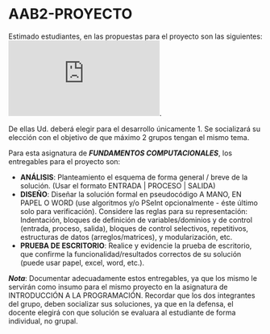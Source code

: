 # AAB2-PROYECTO

Estimado estudiantes, en las propuestas para el proyecto son las siguientes: ![Propuestas de proyectos](https://github.com/FundComp-C-OF24/AAB2-PROYECTO/blob/main/2B%20-%20Micelania%20ejercicios%20Proyecto.pdf).

De ellas Ud. deberá elegir para el desarrollo únicamente 1. Se socializará su elección con el objetivo de que máximo 2 grupos tengan el mismo tema. 

Para esta asignatura de __*FUNDAMENTOS COMPUTACIONALES*__, los entregables para el proyecto son: 

* __ANÁLISIS__: Planteamiento el esquema de forma general / breve de la solución. (Usar el formato ENTRADA | PROCESO | SALIDA)
* __DISEÑO__: Diseñar la solución formal en pseudocódigo A MANO, EN PAPEL O WORD (use algoritmos y/o PSeInt opcionalmente - éste último solo para verificación). Considere las reglas para su representación: Indentación, bloques de definición de variables/dominios y de control (entrada, proceso, salida), bloques de control selectivos, repetitivos, estructuras de datos (arreglos/matrices), y modularización, etc.
* __PRUEBA DE ESCRITORIO__: Realice y evidencie la prueba de escritorio, que confirme la funcionalidad/resultados correctos de su solución (puede usar papel, excel, word, etc.).

__*Nota*__: Documentar adecuadamente estos entregables, ya que los mismo le servirán como insumo para el mismo proyecto en la asignatura de INTRODUCCIÓN A LA PROGRAMACIÓN. Recordar que los dos integrantes del grupo, deben socializar sus soluciones, ya que en la defensa, el docente elegirá con que solución se evaluara al estudiante de forma individual, no grupal.
